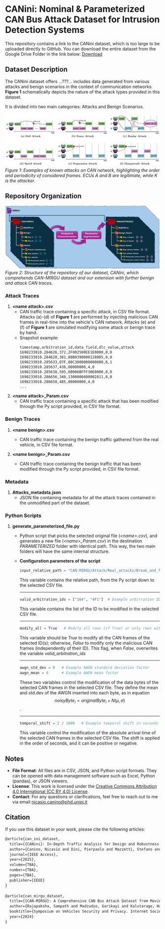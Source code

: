 # CANini: Nominal & Parameterized CAN Bus Attack Dataset for Intrusion Detection Systems

This repository contains a link to the CANini dataset, which is too large to be uploaded directly to GitHub. You can download the entire dataset from the Google Drive Folder in the link below:
[Download](https://drive.google.com/drive/folders/1PRpj1szJDsWvfP7upyny1vBQDeYZDn8f?usp=drive_link)

## Dataset Description

The CANini dataset offers ...???... includes data generated from various attacks and benign scenarios in the context of communication networks.
**Figure 1** schematically depicts the nature of the attack types provided in this dataset.

It is divided into two main categories: Attacks and Benign Scenarios.

![attacks on CAN](images/all_attacks_white.png)
*Figure 1: Examples of known attacks on CAN network, highlighting the order and periodicity of considered frames. ECUs A and B are legitimate, while K is the attacker.*

## Repository Organization

![dataset structure](images/dataset_augmentation_v3.png)
*Figure 2: Structure of the repository of our dataset, CANini, which comprehends CAN-MIRGU dataset and our extension with further benign and attack CAN traces.*

### Attack Traces

1. **\<name attack\>.csv**
   - CAN traffic trace containing a specific attack, in CSV file format. Attacks (a)-(d) of **Figure 1** are performed by injecting malicious CAN frames in real-time into the vehicle's CAN network. Attacks (e) and (f) of **Figure 1** are simulated modifying some attack or benign trace by hand. 
   - Snapshot example:
      ```csv
      timestamp,arbitration_id,data_field,dlc_value,attack
      1698233010.284626,372,2F002500EE1E0000,8,0
      1698233010.284628,381,80B0390000128005,8,0
      1698233010.285633,07F,00C3000000000000,8,1
      1698233010.285637,436,00000000,4,0
      1698233010.285638,595,00006BFFF30E0000,8,0
      1698233010.286656,340,1300000400002811,8,0
      1698233010.286658,485,00000000,4,0
      ...
      ```
2. **\<name attack\>_Param.csv**
   - CAN traffic trace containing a specific attack that has been modified through the Py script provided, in CSV file format.

### Benign Traces

1. **\<name benign\>.csv**
   - CAN traffic trace containing the benign traffic gathered from the real vehicle, in CSV file format.

2. **\<name benign\>_Param.csv**
   - CAN traffic trace containing the benign traffic that has been modified through the Py script provided, in CSV file format.

### Metadata

1. **Attacks_metadata.json**
   - JSON file containing metadata for all the attack traces contained in the unmodified part of the dataset.

### Python Scripts

1. **generate_parameterized_file.py**
   - Python script that picks the selected original file (*\<name\>.csv*), and generates a new file (*\<name\>_Param.csv*) in the destination *PARAMETERIZED* folder with identical path. This way, the two main folders will have the same internal structure.
   - **Configuration parameters of the script**
     
     ```Python
     input_relative_path = "CAN-MIRGU/Attack/Real_attacks/Break_and_fog_light_attack.csv"  # Example relative path
     ```
     This variable contains the relative path, from the Py script down to the selected CSV file.
     ***
     
     ```Python
     valid_arbitration_ids = ["164", "4F1"]  # Example arbitration IDs to modify
     ```
     This variable contains the list of the ID to be modified in the selected CSV file.
     ***
     
     ```Python
     modify_all = True   # Modify all rows (if True) or only rows with attack_flag = 1 (if False)
     ```
     This variable should be *True* to modify all the CAN frames of the selected ID(s); otherwise, *False* to modify only the malicious CAN frames (independently of their ID). This flag, when *False*, overwrites the variable *valid_arbitration_ids*
     ***
     
     ```Python
     awgn_std_dev = 0   # Example AWGN standard deviation factor
     awgn_mean = 0      # Example AWGN mean factor
     ```
     These two variables control the modification of the data bytes of the selected CAN frames in the selected CSV file. They define the mean and std.dev of the AWGN inserted into each byte, as in equation $$noisyByte_i = originalByte_i + N(\mu, \sigma)$$.
     ***
     
     ```Python
     temporal_shift = 2 / 1000   # Example temporal shift in seconds
     ```
     This variable control the modification of the absolute arrival time of the selected CAN frames in the selected CSV file. The shift is applied in the order of seconds, and it can be positive or negative.
     
## Notes

- **File Format**: All files are in CSV, JSON, and Python script formats. They can be opened with data management software such as Excel, Python (pandas), or JSON viewers.
- **License**: This work is licensed under the [Creative Commons Attribution 4.0 International (CC BY 4.0) License](https://creativecommons.org/licenses/by/4.0/).
- **Contact**: For any questions or clarifications, feel free to reach out to me via email [nicasio.canino@phd.unipi.it](mailto:nicasio.canino@phd.unipi.it)

## Citation

If you use this dataset in your work, please cite the following articles:

```latex
@article{can_ini_dataset,
  title={{CANini}: In-Depth Traffic Analysis for Design and Robustness Testing of DTree-based IDS in Automotive Networking Systems},
  author={Canino, Nicasio and Dini, Pierpaolo and Mazzetti, Stefano and Rossi, Daniele and Saponara, Sergio},
  journal={IEEE Access},
  year={2025},
  volume={TBA},
  number={TBA},
  pages={TBA},
  publisher={IEEE}
}

@article{can_mirgu_dataset,
  title={{CAN-MIRGU}: A Comprehensive CAN Bus Attack Dataset from Moving Vehicles for Intrusion Detection System Evaluation},
  author={Rajapaksha, Sampath and Madzudzo, Garikayi and Kalutarage, Harsha and Petrovski, Andrei and Al-Kadri, M Omar},
  booktitle={Symposium on Vehicles Security and Privacy. Internet Society},
  year={2024}
}
